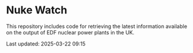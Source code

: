 # Nuke Watch

This repository includes code for retrieving the latest information available on the output of EDF nuclear power plants in the UK.

Last updated: 2025-03-22 09:15
